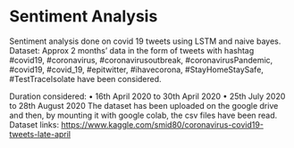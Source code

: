 # Sentiment Analysis
 Sentiment analysis done on covid 19 tweets using LSTM and naive bayes. 
Dataset:
Approx 2 months’ data in the form of tweets with hashtag #covid19, #coronavirus, #coronavirusoutbreak, #coronavirusPandemic, #covid19, #covid_19, #epitwitter, #ihavecorona, #StayHomeStaySafe, #TestTraceIsolate have been considered. 

Duration considered: 
•	16th April 2020 to 30th April 2020 
•	25th July 2020 to 28th August 2020
The dataset has been uploaded on the google drive and then, by mounting it with google colab, the csv files have been read.  
Dataset links: https://www.kaggle.com/smid80/coronavirus-covid19-tweets-late-april


